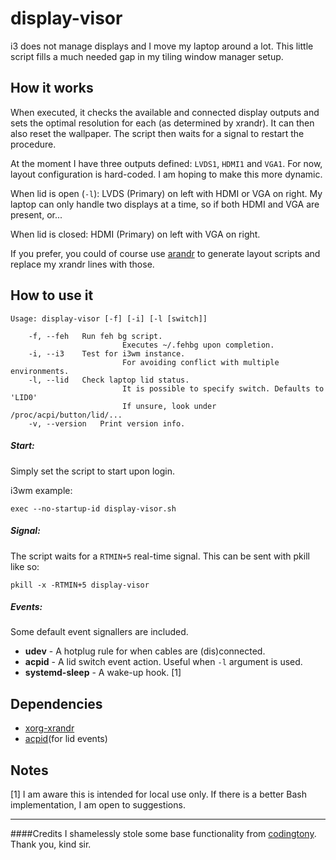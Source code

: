 display-visor
==================

i3 does not manage displays and I move my laptop around a lot. This little script fills a much needed gap in my tiling window manager setup.

How it works
------------
When executed, it checks the available and connected display outputs and sets the optimal resolution for each (as determined by xrandr). It can then also reset the wallpaper. The script then waits for a signal to restart the procedure.

At the moment I have three outputs defined: `LVDS1`, `HDMI1` and `VGA1`. For now, layout configuration is hard-coded. I am hoping to make this more dynamic.

When lid is open (`-l`): LVDS (Primary) on left with HDMI or VGA on right. 
My laptop can only handle two displays at a time, so if both HDMI and VGA are present, or... 

When lid is closed: HDMI (Primary) on left with VGA on right.

If you prefer, you could of course use [arandr](https://christian.amsuess.com/tools/arandr/) to generate layout scripts and replace my xrandr lines with those.

How to use it
------------

    Usage: display-visor [-f] [-i] [-l [switch]]

		-f, --feh	Run feh bg script.
                             Executes ~/.fehbg upon completion.
		-i, --i3	Test for i3wm instance.
                             For avoiding conflict with multiple environments.
		-l, --lid	Check laptop lid status.
                             It is possible to specify switch. Defaults to 'LID0'
                             If unsure, look under /proc/acpi/button/lid/...
		-v, --version	Print version info.


##### Start:
Simply set the script to start upon login.

i3wm example:

    exec --no-startup-id display-visor.sh

##### Signal:
The script waits for a `RTMIN+5` real-time signal. This can be sent with pkill like so:

    pkill -x -RTMIN+5 display-visor

##### Events:
Some default event signallers are included.

 * __udev__ - A hotplug rule for when cables are (dis)connected.
 * __acpid__ - A lid switch event action. Useful when `-l` argument is used.
 * __systemd-sleep__ - A wake-up hook. [1]

Dependencies
------------
* [xorg-xrandr](http://www.x.org/wiki/Projects/XRandR/)
* [acpid](http://sourceforge.net/projects/acpid2/)(for lid events)

Notes
-----
 [1] I am aware this is intended for local use only. If there is a better Bash implementation, I am open to suggestions.

----
####Credits
I shamelessly stole some base functionality from [codingtony](https://github.com/codingtony/udev-monitor-hotplug). Thank you, kind sir.
